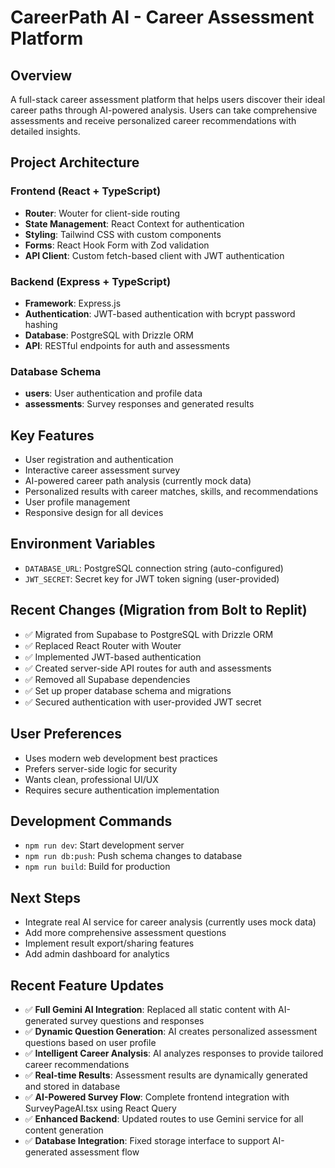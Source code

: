 # CareerPath AI - Career Assessment Platform

## Overview
A full-stack career assessment platform that helps users discover their ideal career paths through AI-powered analysis. Users can take comprehensive assessments and receive personalized career recommendations with detailed insights.

## Project Architecture

### Frontend (React + TypeScript)
- **Router**: Wouter for client-side routing
- **State Management**: React Context for authentication
- **Styling**: Tailwind CSS with custom components
- **Forms**: React Hook Form with Zod validation
- **API Client**: Custom fetch-based client with JWT authentication

### Backend (Express + TypeScript)
- **Framework**: Express.js
- **Authentication**: JWT-based authentication with bcrypt password hashing
- **Database**: PostgreSQL with Drizzle ORM
- **API**: RESTful endpoints for auth and assessments

### Database Schema
- **users**: User authentication and profile data
- **assessments**: Survey responses and generated results

## Key Features
- User registration and authentication
- Interactive career assessment survey
- AI-powered career path analysis (currently mock data)
- Personalized results with career matches, skills, and recommendations
- User profile management
- Responsive design for all devices

## Environment Variables
- `DATABASE_URL`: PostgreSQL connection string (auto-configured)
- `JWT_SECRET`: Secret key for JWT token signing (user-provided)

## Recent Changes (Migration from Bolt to Replit)
- ✅ Migrated from Supabase to PostgreSQL with Drizzle ORM
- ✅ Replaced React Router with Wouter
- ✅ Implemented JWT-based authentication
- ✅ Created server-side API routes for auth and assessments
- ✅ Removed all Supabase dependencies
- ✅ Set up proper database schema and migrations
- ✅ Secured authentication with user-provided JWT secret

## User Preferences
- Uses modern web development best practices
- Prefers server-side logic for security
- Wants clean, professional UI/UX
- Requires secure authentication implementation

## Development Commands
- `npm run dev`: Start development server
- `npm run db:push`: Push schema changes to database
- `npm run build`: Build for production

## Next Steps
- Integrate real AI service for career analysis (currently uses mock data)
- Add more comprehensive assessment questions
- Implement result export/sharing features
- Add admin dashboard for analytics

## Recent Feature Updates
- ✅ **Full Gemini AI Integration**: Replaced all static content with AI-generated survey questions and responses
- ✅ **Dynamic Question Generation**: AI creates personalized assessment questions based on user profile
- ✅ **Intelligent Career Analysis**: AI analyzes responses to provide tailored career recommendations
- ✅ **Real-time Results**: Assessment results are dynamically generated and stored in database
- ✅ **AI-Powered Survey Flow**: Complete frontend integration with SurveyPageAI.tsx using React Query
- ✅ **Enhanced Backend**: Updated routes to use Gemini service for all content generation
- ✅ **Database Integration**: Fixed storage interface to support AI-generated assessment flow